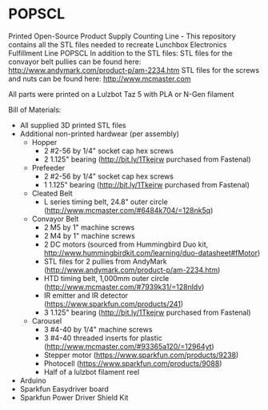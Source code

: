 # POPSCL
Printed Open-Source Product Supply Counting Line -
This repository contains all the STL files needed to recreate Lunchbox Electronics Fulfillment Line POPSCL
In addition to the STL files:
STL files for the convayor belt pullies can be found here:
  http://www.andymark.com/product-p/am-2234.htm
STL files for the screws and nuts can be found here:
  http://www.mcmaster.com

All parts were printed on a Lulzbot Taz 5 with PLA or N-Gen filament

Bill of Materials:
- All supplied 3D printed STL files
- Additional non-printed hardwear (per assembly)
  - Hopper
    - 2 #2-56 by 1/4" socket cap hex screws
    - 2 1.125" bearing (http://bit.ly/1Tkejrw purchased from Fastenal)
  - Prefeeder
    - 2 #2-56 by 1/4" socket cap hex screws
    - 1 1.125" bearing (http://bit.ly/1Tkejrw purchased from Fastenal)
  - Cleated Belt
    - L series timing belt, 24.8" outer circle (http://www.mcmaster.com/#6484k704/=128nk5q)
  - Convayor Belt
    - 2 M5 by 1" machine screws
    - 2 M4 by 1" machine screws
    - 2 DC motors (sourced from Hummingbird Duo kit, http://www.hummingbirdkit.com/learning/duo-datasheet#fMotor)
    - STL files for 2 pullies from AndyMark (http://www.andymark.com/product-p/am-2234.htm)
    - HTD timing belt, 1,000mm outer circle (http://www.mcmaster.com/#7939k31/=128nldv)
    - IR emitter and IR detector (https://www.sparkfun.com/products/241)
    - 3 1.125" bearing (http://bit.ly/1Tkejrw purchased from Fastenal)
  - Carousel
    - 3 #4-40 by 1/4" machine screws
    - 3 #4-40 threaded inserts for plastic (http://www.mcmaster.com/#93365a120/=12964yt)
    - Stepper motor (https://www.sparkfun.com/products/9238)
    - Photocell (https://www.sparkfun.com/products/9088)
    - Half of a lulzbot filament reel
- Arduino
- Sparkfun Easydriver board
- Sparkfun Power Driver Shield Kit

